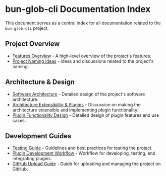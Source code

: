 # bun-glob-cli Documentation Index

This document serves as a central index for all documentation related to the `bun-glob-cli` project.

## Project Overview

* [Features Overview](FEATURES.md) - A high-level overview of the project's features.
* [Project Naming Ideas](name_for_this_project.md) - Ideas and discussions related to the project's naming.

## Architecture & Design

* [Software Architecture](ARCHITECTURE.md) - Detailed design of the project's software architecture.
* [Architecture Extensibility & Plugins](ARCHITECTURE_EXTENSIBILITY.md) - Discussion on making the architecture extensible and implementing plugin functionality.
* [Plugin Functionality Design](PLUGIN_FUNCTIONALITY_DESIGN.md) - Detailed design of plugin features and use cases.

## Development Guides

* [Testing Guide](TESTING_GUIDE.md) - Guidelines and best practices for testing the project.
* [Plugin Development Workflow](PLUGIN_DEVELOPMENT_WORKFLOW.md) - Workflow for developing, testing, and integrating plugins.
* [GitHub Upload Guide](GITHUB_UPLOAD_GUIDE.md) - Guide for uploading and managing the project on GitHub.
